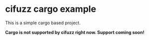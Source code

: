 # cifuzz cargo example
This is a simple cargo based project.

**Cargo is not supported by cifuzz right now. Support coming soon!**
